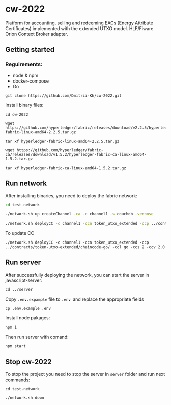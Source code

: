 # cw-2022
Platform for accounting, selling and redeeming EACs (Energy Attribute Certificates) implemented with the extended UTXO model. HLF/Fiware Orion Context Broker adapter.

## Getting started

### Reguirements:

* node & npm
* docker-compose
* Go


`git clone https://github.com/Dmitrii-Kh/cw-2022.git`

Install binary files:

```
cd cw-2022

wget https://github.com/hyperledger/fabric/releases/download/v2.2.5/hyperledger-fabric-linux-amd64-2.2.5.tar.gz

tar xf hyperledger-fabric-linux-amd64-2.2.5.tar.gz 

wget https://github.com/hyperledger/fabric-ca/releases/download/v1.5.2/hyperledger-fabric-ca-linux-amd64-1.5.2.tar.gz

tar xf hyperledger-fabric-ca-linux-amd64-1.5.2.tar.gz

```

## Run network

After installing binaries, you need to deploy the fabric network:

```bash
cd test-network

./network.sh up createChannel -ca -c channel1 -s couchdb -verbose

./network.sh deployCC -c channel1 -ccn token_utxo_extended -ccp ../contracts/token-utxo-extended/chaincode-go/ -ccl go
```

To update CC 

```
./network.sh deployCC -c channel1 -ccn token_utxo_extended -ccp ../contracts/token-utxo-extended/chaincode-go/ -ccl go -ccs 2 -ccv 2.0
```

## Run server

After successfully deploying the network, you can start the server in javascript-server:

```
cd ../server
```

Copy `.env.expample` file to `.env `and replace the appropriate fields

```
cp .env.example .env 
```

Install node pakages:

``` bash
npm i 
```

Then run server with comand:

```
npm start
```

## Stop cw-2022

To stop the project you need to stop the server in `server` folder and run next commands:

```
cd test-network

./network.sh down
```

